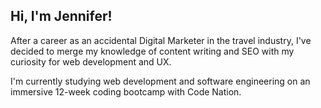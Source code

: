 ## Hi, I'm Jennifer!

After a career as an accidental Digital Marketer in the travel industry, I've decided to merge my knowledge of content writing and SEO with my curiosity for web development and UX.

I'm currently studying web development and software engineering on an immersive 12-week coding bootcamp with Code Nation.